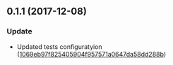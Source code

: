 <a name="0.1.1"></a>
## 0.1.1 (2017-12-08)


### Update

* Updated tests configuratyion ([1069eb97f825405904f957571a0647da58dd288b](https://github.com/advanced-rest-client/code-mirror-linter/commit/1069eb97f825405904f957571a0647da58dd288b))



